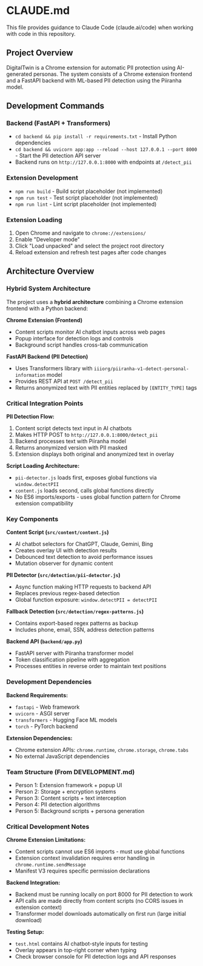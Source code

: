 # CLAUDE.md

This file provides guidance to Claude Code (claude.ai/code) when working with code in this repository.

## Project Overview

DigitalTwin is a Chrome extension for automatic PII protection using AI-generated personas. The system consists of a Chrome extension frontend and a FastAPI backend with ML-based PII detection using the Piiranha model.

## Development Commands

### Backend (FastAPI + Transformers)
- `cd backend && pip install -r requirements.txt` - Install Python dependencies
- `cd backend && uvicorn app:app --reload --host 127.0.0.1 --port 8000` - Start the PII detection API server
- Backend runs on `http://127.0.0.1:8000` with endpoints at `/detect_pii`

### Extension Development  
- `npm run build` - Build script placeholder (not implemented)
- `npm run test` - Test script placeholder (not implemented)
- `npm run lint` - Lint script placeholder (not implemented)

### Extension Loading
1. Open Chrome and navigate to `chrome://extensions/`
2. Enable "Developer mode" 
3. Click "Load unpacked" and select the project root directory
4. Reload extension and refresh test pages after code changes

## Architecture Overview

### Hybrid System Architecture
The project uses a **hybrid architecture** combining a Chrome extension frontend with a Python backend:

**Chrome Extension (Frontend)**
- Content scripts monitor AI chatbot inputs across web pages
- Popup interface for detection logs and controls  
- Background script handles cross-tab communication

**FastAPI Backend (PII Detection)**
- Uses Transformers library with `iiiorg/piiranha-v1-detect-personal-information` model
- Provides REST API at `POST /detect_pii` 
- Returns anonymized text with PII entities replaced by `[ENTITY_TYPE]` tags

### Critical Integration Points

**PII Detection Flow:**
1. Content script detects text input in AI chatbots
2. Makes HTTP POST to `http://127.0.0.1:8000/detect_pii` 
3. Backend processes text with Piiranha model
4. Returns anonymized version with PII masked
5. Extension displays both original and anonymized text in overlay

**Script Loading Architecture:**
- `pii-detector.js` loads first, exposes global functions via `window.detectPII`
- `content.js` loads second, calls global functions directly
- No ES6 imports/exports - uses global function pattern for Chrome extension compatibility

### Key Components

**Content Script (`src/content/content.js`)**
- AI chatbot selectors for ChatGPT, Claude, Gemini, Bing
- Creates overlay UI with detection results
- Debounced text detection to avoid performance issues
- Mutation observer for dynamic content

**PII Detector (`src/detection/pii-detector.js`)**
- Async function making HTTP requests to backend API
- Replaces previous regex-based detection
- Global function exposure: `window.detectPII = detectPII`

**Fallback Detection (`src/detection/regex-patterns.js`)**
- Contains export-based regex patterns as backup
- Includes phone, email, SSN, address detection patterns

**Backend API (`backend/app.py`)**
- FastAPI server with Piiranha transformer model
- Token classification pipeline with aggregation
- Processes entities in reverse order to maintain text positions

### Development Dependencies

**Backend Requirements:**
- `fastapi` - Web framework
- `uvicorn` - ASGI server  
- `transformers` - Hugging Face ML models
- `torch` - PyTorch backend

**Extension Dependencies:**
- Chrome extension APIs: `chrome.runtime`, `chrome.storage`, `chrome.tabs`
- No external JavaScript dependencies

### Team Structure (From DEVELOPMENT.md)
- Person 1: Extension framework + popup UI
- Person 2: Storage + encryption systems  
- Person 3: Content scripts + text interception
- Person 4: PII detection algorithms
- Person 5: Background scripts + persona generation

### Critical Development Notes

**Chrome Extension Limitations:**
- Content scripts cannot use ES6 imports - must use global functions
- Extension context invalidation requires error handling in `chrome.runtime.sendMessage`
- Manifest V3 requires specific permission declarations

**Backend Integration:**
- Backend must be running locally on port 8000 for PII detection to work
- API calls are made directly from content scripts (no CORS issues in extension context)
- Transformer model downloads automatically on first run (large initial download)

**Testing Setup:**
- `test.html` contains AI chatbot-style inputs for testing
- Overlay appears in top-right corner when typing
- Check browser console for PII detection logs and API responses